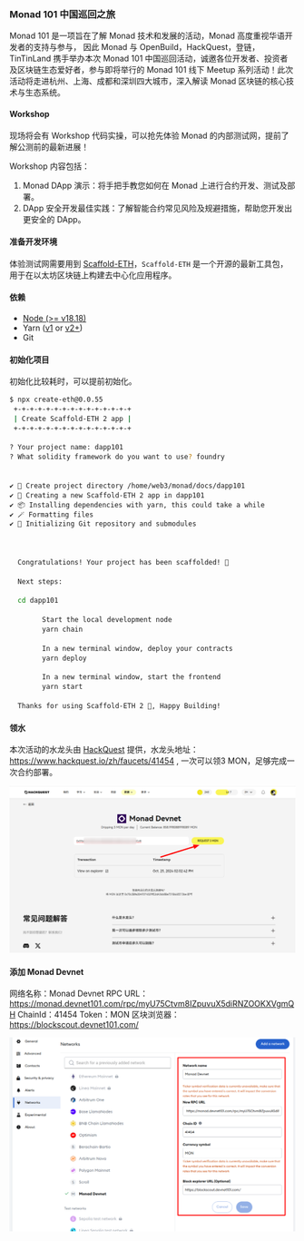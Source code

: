 
### Monad 101 中国巡回之旅

Monad 101 是一项旨在了解 Monad 技术和发展的活动，Monad 高度重视华语开发者的支持与参与， 因此 Monad 与 OpenBuild，HackQuest，登链，TinTinLand 携手举办本次 Monad 101 中国巡回活动，诚邀各位开发者、投资者及区块链生态爱好者，参与即将举行的 Monad 101 线下 Meetup 系列活动！此次活动将走进杭州、上海、成都和深圳四大城市，深入解读 Monad 区块链的核心技术与生态系统。


#### Workshop

现场将会有 Workshop 代码实操，可以抢先体验 Monad 的内部测试网，提前了解公测前的最新进展！

Workshop 内容包括：
1. Monad DApp 演示：将手把手教您如何在 Monad 上进行合约开发、测试及部署。
2. DApp 安全开发最佳实践：了解智能合约常见风险及规避措施，帮助您开发出更安全的 DApp。


#### 准备开发环境

体验测试网需要用到 [Scaffold-ETH](https://scaffoldeth.io/)，`Scaffold-ETH` 是一个开源的最新工具包，用于在以太坊区块链上构建去中心化应用程序。


#### 依赖

- [Node (>= v18.18)](https://nodejs.org/en/download/)
- Yarn ([v1](https://classic.yarnpkg.com/en/docs/install/) or [v2+](https://yarnpkg.com/getting-started/install))
- Git

#### 初始化项目

初始化比较耗时，可以提前初始化。

```bash
$ npx create-eth@0.0.55
 +-+-+-+-+-+-+-+-+-+-+-+-+-+-+
 | Create Scaffold-ETH 2 app |
 +-+-+-+-+-+-+-+-+-+-+-+-+-+-+

? Your project name: dapp101
? What solidity framework do you want to use? foundry


✔ 📁 Create project directory /home/web3/monad/docs/dapp101
✔ 🚀 Creating a new Scaffold-ETH 2 app in dapp101
✔ 📦 Installing dependencies with yarn, this could take a while
✔ 🪄 Formatting files
✔ 📡 Initializing Git repository and submodules



  Congratulations! Your project has been scaffolded! 🎉

  Next steps:

  cd dapp101

        Start the local development node
        yarn chain

        In a new terminal window, deploy your contracts
        yarn deploy

        In a new terminal window, start the frontend
        yarn start

  Thanks for using Scaffold-ETH 2 🙏, Happy Building!
```


#### 领水

本次活动的水龙头由 [HackQuest](https://www.hackquest.io/zh) 提供，水龙头地址： https://www.hackquest.io/zh/faucets/41454 , 一次可以领3 MON，足够完成一次合约部署。

![faucet](./public/faucet.png)

#### 添加 Monad Devnet

网络名称：Monad Devnet 
RPC URL：https://monad.devnet101.com/rpc/myU75Ctvm8IZpuvuX5diRNZOOKXVgmQH 
ChainId：41454 
Token：MON
区块浏览器：https://blockscout.devnet101.com/ 

![network](./public/network.png)


